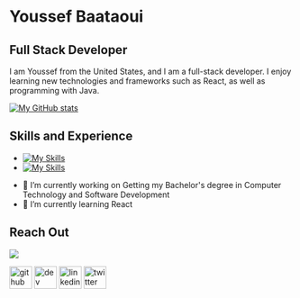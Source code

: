 # Youssef Baataoui
## Full Stack Developer
I am Youssef from the United States, and I am a full-stack developer. I enjoy learning new technologies and frameworks such as React, as well as programming with Java.

[![My GitHub stats](https://github-readme-stats.vercel.app/api?username=ybaataoui)](https://github.com/ybaataoui/github-readme-stats)

## Skills and Experience
* [![My Skills](https://skillicons.dev/icons?i=aws,java,c#,html,css,js)](https://skillicons.dev)
* [![My Skills](https://skillicons.dev/icons?i=html,css,js)](https://skillicons.dev)



- 🔭 I’m currently working on Getting my Bachelor's degree in Computer Technology and Software Development 
- 🌱 I’m currently learning React 

## Reach Out
![](https://img.shields.io/badge/LinkedIn-0077B5?style=for-the-badge&logo=linkedin&logoColor=white)

[<img src='https://cdn.jsdelivr.net/npm/simple-icons@3.0.1/icons/github.svg' alt='github' height='40'>](https://github.com/ybaataoui)  [<img src='https://cdn.jsdelivr.net/npm/simple-icons@3.0.1/icons/dev-dot-to.svg' alt='dev' height='40'>](https://dev.to/ybaataoui)  [<img src='https://cdn.jsdelivr.net/npm/simple-icons@3.0.1/icons/linkedin.svg' alt='linkedin' height='40'>](https://www.linkedin.com/in/baataoui-youssef/)  [<img src='https://cdn.jsdelivr.net/npm/simple-icons@3.0.1/icons/twitter.svg' alt='twitter' height='40'>](https://twitter.com/ybaataoui)  

